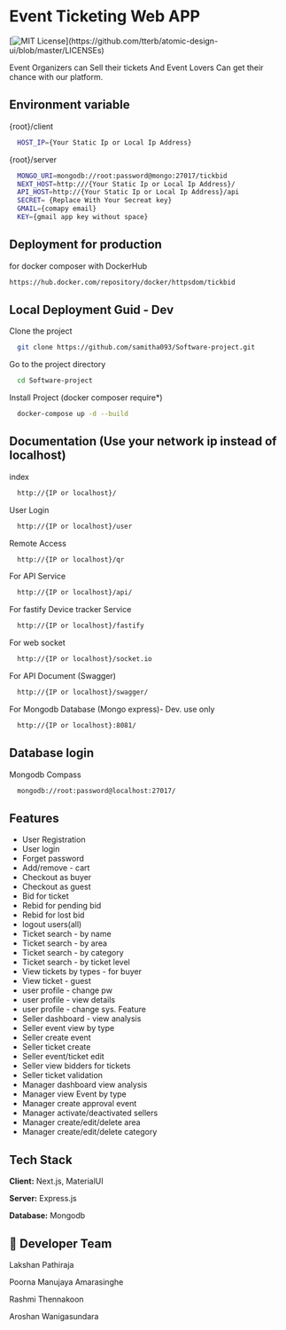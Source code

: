 
# Event Ticketing Web APP
[![MIT License](https://img.shields.io/apm/l/atomic-design-ui.svg?)](https://github.com/tterb/atomic-design-ui/blob/master/LICENSEs)


Event Organizers can Sell their tickets And Event
Lovers Can get their chance with our platform.

## Environment variable

{root}/client

```bash
  HOST_IP={Your Static Ip or Local Ip Address}
```
{root}/server

```bash
  MONGO_URI=mongodb://root:password@mongo:27017/tickbid
  NEXT_HOST=http:///{Your Static Ip or Local Ip Address}/
  API_HOST=http://{Your Static Ip or Local Ip Address}/api
  SECRET= {Replace With Your Secreat key}
  GMAIL={comapy email}
  KEY={gmail app key without space}
```


## Deployment for production

for docker composer with DockerHub

```bash
https://hub.docker.com/repository/docker/httpsdom/tickbid
```


## Local Deployment Guid - Dev

Clone the project

```bash
  git clone https://github.com/samitha093/Software-project.git
```

Go to the project directory

```bash
  cd Software-project
```

Install Project (docker composer require*)

```bash
  docker-compose up -d --build
```
## Documentation (Use your network ip instead of localhost)

index 
```bash
  http://{IP or localhost}/
```
User Login
```bash
  http://{IP or localhost}/user
```
Remote Access
```bash
  http://{IP or localhost}/qr
```

For API Service

```bash
  http://{IP or localhost}/api/
```

For fastify Device tracker Service

```bash
  http://{IP or localhost}/fastify
```
For web socket

```bash
  http://{IP or localhost}/socket.io
```

For API Document (Swagger)

```bash
  http://{IP or localhost}/swagger/
```
For Mongodb Database (Mongo express)- Dev. use only

```bash
  http://{IP or localhost}:8081/
```
## Database login
Mongodb Compass

```bash
  mongodb://root:password@localhost:27017/
```
## Features

- User Registration 
- User login 
- Forget password  
- Add/remove - cart  
- Checkout as buyer  
- Checkout  as guest  
- Bid for ticket 
- Rebid for pending bid 
- Rebid for lost bid  
- logout users(all)  
- Ticket search - by name 
- Ticket search - by area 
- Ticket search - by category  
- Ticket search - by ticket level  
- View tickets by types - for buyer 
- View ticket - guest  
- user profile - change pw 
- user profile - view details 
- user profile - change sys. Feature 
- Seller dashboard - view analysis 
- Seller event view by type 
- Seller create event  
- Seller ticket create  
- Seller event/ticket edit 
- Seller view bidders for tickets  
- Seller ticket validation 
- Manager dashboard  view analysis 
- Manager view Event by type 
- Manager create approval event 
- Manager activate/deactivated sellers 
- Manager create/edit/delete area 
- Manager create/edit/delete category  

## Tech Stack

**Client:** Next.js, MaterialUI

**Server:** Express.js

**Database:** Mongodb

## 🚀 Developer Team
Lakshan Pathiraja

Poorna Manujaya Amarasinghe

Rashmi Thennakoon

Aroshan Wanigasundara


